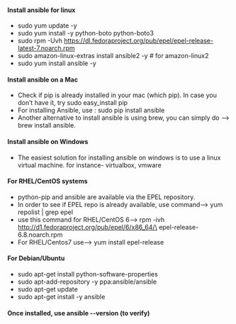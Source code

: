 <h4 id="install-ansible-for-linux">Install ansible for linux</h4>
<ul>
<li>sudo yum update -y</li>
<li>sudo yum install -y python-boto python-boto3</li>
<li>sudo rpm -Uvh <a href="https://dl.fedoraproject.org/pub/epel/epel-release-latest-7.noarch.rpm">https://dl.fedoraproject.org/pub/epel/epel-release-latest-7.noarch.rpm</a></li>
<li>sudo amazon-linux-extras install ansible2 -y  # for amazon-linux2</li>
<li>sudo yum install ansible -y</li>
</ul>
<h4 id="install-ansible-on-a-mac">Install ansible on a Mac</h4>
<ul>
<li>Check if pip is already installed in your mac (which pip). In case you don’t have it, try sudo easy_install pip</li>
<li>For installing Ansible, use : sudo pip install ansible</li>
<li>Another alternative to install ansible is using brew, you can simply do --&gt; brew install ansible.</li>
</ul>
<h4 id="install-ansible-on-windows">Install ansible on Windows</h4>
<ul>
<li>The easiest solution for installing ansible on windows is to use a linux virtual machine. for instance- virtualbox, vmware</li>
</ul>
<h4 id="for-rhelcentos-systems">For RHEL/CentOS systems</h4>
<ul>
<li>python-pip and ansible are available via the EPEL repository.</li>
<li>In order to see if EPEL repo is already available, use command–&gt; yum repolist | grep epel</li>
<li>use this command for RHEL/CentOS 6–&gt; rpm -ivh <a href="http://d1.fedoraproject.org/pub/epel/6/x86_64/%5C">http://d1.fedoraproject.org/pub/epel/6/x86_64/\</a>     epel-release-6.8.noarch.rpm</li>
<li>For RHEL/Centos7 use–&gt; yum install epel-release</li>
</ul>
<h4 id="for-debianubuntu">For Debian/Ubuntu</h4>
<ul>
<li>sudo apt-get install python-software-properties</li>
<li>sudo apt-add-repository -y ppa:ansible/ansible</li>
<li>sudo apt-get update</li>
<li>sudo apt-get install -y ansible</li>
</ul>
<h4 id="once-installed-use-ansible---version-to-verify">Once installed, use ansible --version (to verify)</h4>

